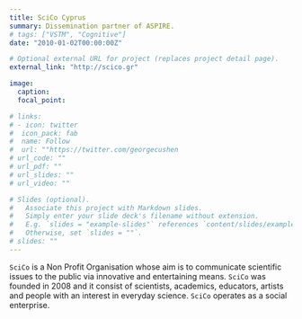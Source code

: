```yaml
---
title: SciCo Cyprus
summary: Dissemination partner of ASPIRE.
# tags: ["VSTM", "Cognitive"]
date: "2010-01-02T00:00:00Z"

# Optional external URL for project (replaces project detail page).
external_link: "http://scico.gr"

image:
  caption: 
  focal_point: 

# links:
# - icon: twitter
#  icon_pack: fab
#  name: Follow
#  url: ""https://twitter.com/georgecushen
# url_code: ""
# url_pdf: ""
# url_slides: ""
# url_video: ""

# Slides (optional).
#   Associate this project with Markdown slides.
#   Simply enter your slide deck's filename without extension.
#   E.g. `slides = "example-slides"` references `content/slides/example-slides.md`.
#   Otherwise, set `slides = ""`.
# slides: ""
---
```

`SciCo` is a Non Profit Organisation whose aim is to communicate scientific issues to the public via innovative and entertaining means. `SciCo` was founded in 2008 and it consist of scientists, academics, educators, artists and people with an interest in everyday science. `SciCo` operates as a social enterprise.
